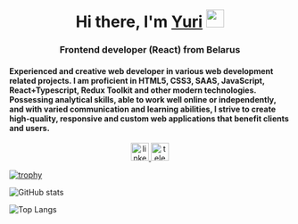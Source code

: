 <h1 align="center">Hi there, I'm <a href="https://www.linkedin.com/in/yuri-prigara/" target="_blank">Yuri</a> 
<img src="https://github.com/blackcater/blackcater/raw/main/images/Hi.gif" height="32"/></h1>
<h3 align="center">Frontend developer (React) from Belarus</h3>
<h4 align="left">Experienced and creative web developer in various web development related projects. I am proficient in HTML5, CSS3, SAAS, JavaScript, React+Typescript, Redux Toolkit and other modern technologies. Possessing analytical skills, able to work well online or independently, and with varied communication and learning abilities, I strive to create high-quality, responsive and custom web applications that benefit clients and users.</h4>

<div id="socials" align="center">
  <a href="https://www.linkedin.com/in/yuri-prigara/">
    <img src="https://cdn.jsdelivr.net/npm/simple-icons@latest/icons/linkedin.svg" alt="linkedin" height="32"/>
  </a>
  
  <a href="https://t.me/ram_max">
   <img src="https://cdn.jsdelivr.net/npm/simple-icons@latest/icons/telegram.svg" alt="telegram" height="32"/>
  </a>
</div>

[![trophy](https://github-profile-trophy.vercel.app/?username=skif-cezar)](https://github.com/ryo-ma/github-profile-trophy)

![GitHub stats](https://github-readme-stats.vercel.app/api?username=skif-cezar&show_icons=true&theme=shades-of-purple)

![Top Langs](https://github-readme-stats.vercel.app/api/top-langs/?username=skif-cezar&theme=dracula)



